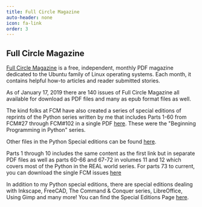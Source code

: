 ```yaml
---
title: Full Circle Magazine
auto-header: none
icon: fa-link
order: 3
---
```

## Full Circle Magazine

[Full Circle Magazine](https://fullcirclemagazine.org/) is a free, independent, monthly PDF magazine dedicated to the Ubuntu family of Linux operating systems. Each month, it contains helpful how-to articles and reader submitted stories. 

As of January 17, 2019 there are 140 issues of Full Circle Magazine all available for download as PDF files and many as epub format files as well.

The kind folks at FCM have also created a series of special editions of reprints of the Python series written by me that includes Parts 1-60 from FCM#27 through FCM#102 in a single PDF [here](http://dl.fullcirclemagazine.org/issuePC01_en.pdf). These were the "Beginning Programming in Python" series.

Other files in the Python Special editions can be found [here](https://fullcirclemagazine.org/python-special-editions/). 

Parts 1 through 10 includes the same content as the first link but in separate PDF files as well as parts 60-66 and 67-72 in volumes 11 and 12 which covers most of the Python in the REAL world series.  For parts 73 to current, you can download the single FCM issues [here](https://fullcirclemagazine.org/downloads/)

In addition to my Python special editions, there are special editions dealing with Inkscape, FreeCAD, The Command & Conquer series, LibreOffice, Using Gimp and many more! You can find the Special Editions Page [here](https://fullcirclemagazine.org/special-editions/).


